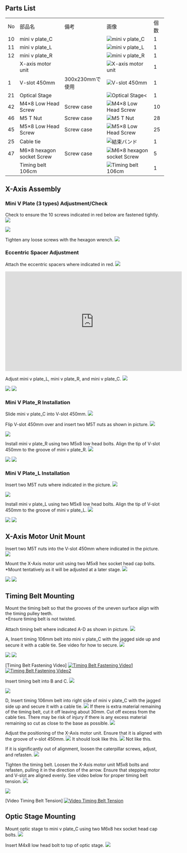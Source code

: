 ## Parts List
<table class="packing-list">
<tbody>
<tr>
<td>No</td>
<td>部品名</td>
<td>備考</td>
<td class="packing-img">画像</td>
<td>個数</td>
</tr>
<tr>
<td>10</td>
<td>mini v plate_C</td>
<td></td>
<td><img src="./images/03/p2-1.jpg" alt="mini v plate_C"></td>
<td>1</td>
</tr>
<tr>
<td>11</td>
<td>mini v plate_L</td>
<td></td>
<td><img src="./images/03/p2-2.jpg" alt="mini v plate_L"></td>
<td>1</td>
</tr>
<tr>
<td>12</td>
<td>mini v plate_R</td>
<td></td>
<td><img src="./images/03/p2-3.jpg" alt="mini v plate_R"></td>
<td>1</td>
</tr>
<tr>
<td></td>
<td>X-axis motor unit</td>
<td></td>
<td><img src="./images/03/p2-4.jpg" alt="X-axis motor unit"></td>
<td>1</td>
</tr>
<tr>
<td>1</td>
<td>V-slot 450mm</td>
<td>300x230mmで使用</td>
<td><img src="./images/03/p2-5.jpg" alt="V-slot 450mm"></td>
<td>1</td>
</tr>
<tr>
<td>21</td>
<td>Optical Stage</td>
<td></td>
<td><img src="./images/03/p2-6.jpg" alt="Optical Stage<"></td>
<td>1</td>
</tr>
<tr>
<td>42</td>
<td>M4×8 Low Head Screw</td>
<td>Screw case</td>
<td><img src="./images/03/p2-7.jpg" alt="M4×8 Low Head Screw"></td>
<td>10</td>
</tr>
<tr>
<td>46</td>
<td>M5 T Nut</td>
<td>Screw case</td>
<td><img src="./images/03/p2-8.jpg" alt="M5 T Nut"></td>
<td>28</td>
</tr>
<tr>
<td>45</td>
<td>M5×8 Low Head Screw</td>
<td>Screw case</td>
<td><img src="./images/03/p2-9.jpg" alt="M5×8 Low Head Screw"></td>
<td>25</td>
</tr>
<tr>
<td>25</td>
<td>Cable tie</td>
<td></td>
<td><img src="./images/03/p2-10.jpg" alt="結束バンド"></td>
<td>1</td>
</tr>
<tr>
<td>47</td>
<td>M6×8 hexagon socket Screw</td>
<td>Screw case</td>
<td><img src="./images/03/p2-11.jpg" alt="M6×8 hexagon socket Screw"></td>
<td>5</td>
</tr>
<tr>
<td></td>
<td>Timing belt 106cm</td>
<td></td>
<td><img src="./images/03/p2-12.jpg" alt="Timing belt 106cm"></td>
<td>1</td>
</tr>
</tbody>
</table>

## X-Axis Assembly
### Mini V Plate (3 types) Adjustment/Check
Check to ensure the 10 screws indicated in red below are fastened tightly.
<img src="./images/03/mini-300mm_03_01.jpg">

<img src="./images/03/mini-300mm_03_02.jpg">

Tighten any loose screws with the hexagon wrench.
<img src="./images/03/mini-300mm_03_03.jpg">

### Eccentric Spacer Adjustment
Attach the eccentric spacers where indicated in red.
<img src="./images/03/mini-300mm_03_04.jpg">

<div class="iframe-content">
<iframe width="560" height="315" src="https://www.youtube.com/embed/B9VzXz4hIBU" frameborder="0" allow="accelerometer; autoplay; encrypted-media; gyroscope; picture-in-picture" allowfullscreen></iframe>
</div>

Adjust mini v plate_L, mini v plate_R, and mini v plate_C.
<img src="./images/03/mini-300mm_03_05.jpg">

<img src="./images/03/mini-300mm_03_06.jpg">

<img src="./images/03/mini-300mm_03_07.jpg">

### Mini V Plate_R Installation
Slide mini v plate_C into V-slot 450mm.
<img src="./images/03/mini-300mm_03_08.jpg">

Flip V-slot 450mm over and insert two M5T nuts as shown in picture.
<img src="./images/03/mini-300mm_03_10.jpg">

<img src="./images/03/mini-300mm_03_11.jpg">

Install mini v plate_R using two M5x8 low head bolts. Align the tip of V-slot 450mm to the groove of mini v plate_R.
<img src="./images/03/mini-300mm_03_12.jpg">

<img src="./images/03/mini-300mm_03_13.jpg">

<img src="./images/03/mini-300mm_03_14.jpg">

### Mini V Plate_L Installation
Insert two M5T nuts where indicated in the picture.
<img src="./images/03/mini-300mm_03_15.jpg">

<img src="./images/03/mini-300mm_03_16.jpg">

Install mini v plate_L using two M5x8 low head bolts. Align the tip of V-slot 450mm to the groove of mini v plate_L.
<img src="./images/03/mini-300mm_03_17.jpg">

<img src="./images/03/mini-300mm_03_18.jpg">

<img src="./images/03/mini-300mm_03_19.jpg">

## X-Axis Motor Unit Mount
Insert two M5T nuts into the V-slot 450mm where indicated in the picture.
<img src="./images/03/mini-300mm_03_20.jpg">

Mount the X-Axis motor unit using two M5x8 hex socket head cap bolts.  
*Mount tentatively as it will be adjusted at a later stage.
<img src="./images/03/mini-300mm_03_21.jpg">

<img src="./images/03/mini-300mm_03_22.jpg">

<img src="./images/03/mini-300mm_03_23.jpg">

## Timing Belt Mounting
Mount the timing belt so that the grooves of the uneven surface align with the timing pulley teeth.  
*Ensure timing belt is not twisted.  

Attach timing belt where indicated A-D as shown in picture.
<img src="./images/03/mini-300mm_03_24.jpg">

A, Insert timing 106mm belt into mini v plate_C with the jagged side up and secure it with a cable tie. See video for how to secure.
<img src="./images/03/mini-300mm_03_25.jpg">

<img src="./images/03/mini-300mm_03_26.jpg">

<img src="./images/03/mini-300mm_03_27.jpg">

[Timing Belt Fastening Video]
[![Timing Belt Fastening Video1](http://img.youtube.com/vi/EJ0unA_HlrA/0.jpg)](http://www.youtube.com/watch?v=EJ0unA_HlrA)
[![Timing Belt Fastening Video2](http://img.youtube.com/vi/Gq2b4nlQAnA/0.jpg)](http://www.youtube.com/watch?v=Gq2b4nlQAnA)

Insert timing belt into B and C.
<img src="./images/03/mini-300mm_03_28.jpg">

<img src="./images/03/mini-300mm_03_29.jpg">

D, Insert timing 106mm belt into right side of mini v plate_C with the jagged side up and secure it with a cable tie.
<img src="./images/03/mini-300mm_03_30.jpg">
If there is extra material remaining of the timing belt, cut it off leaving about 30mm. Cut off excess from the cable ties. There may be risk of injury if there is any excess material remaining so cut as close to the base as possible.
<img src="./images/03/mini-300mm_03_31.jpg">

Adjust the positioning of the X-Axis motor unit. Ensure that it is aligned with the groove of v-slot 450mm.
<img src="./images/03/mini-300mm_03_32.jpg">
 It should look like this.
<img src="./images/03/mini-300mm_03_33.jpg">
Not like this.


If it is significantly out of alignment, loosen the caterpillar screws, adjust, and refasten.
<img src="./images/03/mini-300mm_03_34.jpg">

Tighten the timing belt. Loosen the X-Axis motor unit M5x8 bolts and refasten, pulling it in the direction of the arrow. Ensure that stepping motor and V-slot are aligned evenly. See video below for proper timing belt tension.
<img src="./images/03/mini-300mm_03_35.jpg">

<img src="./images/03/mini-300mm_03_36.jpg">

[Video Timing Belt Tension]
[![Video Timing Belt Tension](http://img.youtube.com/vi/B0T3zE79iKU/0.jpg)](http://www.youtube.com/watch?v=B0T3zE79iKU)

## Optic Stage Mounting
Mount optic stage to mini v plate_C using two M6x8 hex socket head cap bolts.
<img src="./images/03/mini-300mm_03_37.jpg">

Insert M4x8 low head bolt to top of optic stage.
<img src="./images/03/mini-300mm_03_38.jpg">

